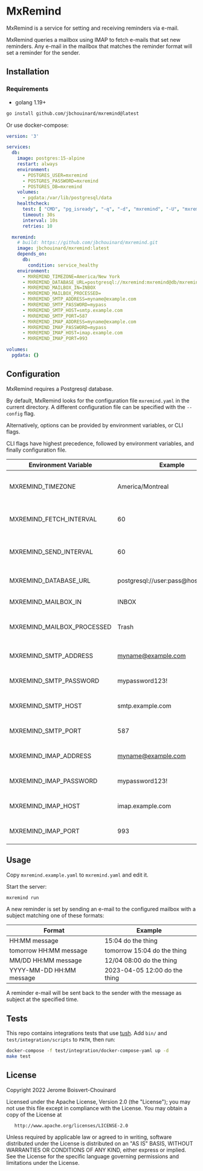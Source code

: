 # MxRemind

MxRemind is a service for setting and receiving reminders via e-mail.

MxRemind queries a mailbox using IMAP to fetch e-mails that set new reminders.
Any e-mail in the mailbox that matches the reminder format will set a reminder for the sender.

## Installation

### Requirements
- golang 1.19+

```sh
go install github.com/jbchouinard/mxremind@latest
```

Or use docker-compose:

```yaml
version: '3'

services:
  db:
    image: postgres:15-alpine
    restart: always
    environment:
      - POSTGRES_USER=mxremind
      - POSTGRES_PASSWORD=mxremind
      - POSTGRES_DB=mxremind
    volumes:
      - pgdata:/var/lib/postgresql/data 
    healthcheck:
      test: [ "CMD", "pg_isready", "-q", "-d", "mxremind", "-U", "mxremind" ]
      timeout: 30s
      interval: 10s
      retries: 10

  mxremind:
    # build: https://github.com/jbchouinard/mxremind.git
    image: jbchouinard/mxremind:latest
    depends_on:
      db:
        condition: service_healthy
    environment:
      - MXREMIND_TIMEZONE=America/New York
      - MXREMIND_DATABASE_URL=postgresql://mxremind:mxremind@db/mxremind
      - MXREMIND_MAILBOX_IN=INBOX
      - MXREMIND_MAILBOX_PROCESSED=
      - MXREMIND_SMTP_ADDRESS=myname@example.com
      - MXREMIND_SMTP_PASSWORD=mypass
      - MXREMIND_SMTP_HOST=smtp.example.com
      - MXREMIND_SMTP_PORT=587
      - MXREMIND_IMAP_ADDRESS=myname@example.com
      - MXREMIND_IMAP_PASSWORD=mypass
      - MXREMIND_IMAP_HOST=imap.example.com
      - MXREMIND_IMAP_PORT=993

volumes:
  pgdata: {}
```

## Configuration

MxRemind requires a Postgresql database.

By default, MxRemind looks for the configuration file `mxremind.yaml` in the current directory.
A different configuration file can be specified with the `--config` flag.

Alternatively, options can be provided by environment variables, or CLI flags.

CLI flags have highest precedence, followed by environment variables, and finally configuration file.

| Environment Variable       | Example                             | Details                               |
|----------------------------|-------------------------------------|-------------------------------------- |
| MXREMIND_TIMEZONE          | America/Montreal                    | Default timezone for reminders.       |
| MXREMIND_FETCH_INTERVAL    | 60                                  | Interval in seconds to fetch emails.  |
| MXREMIND_SEND_INTERVAL     | 60                                  | Interval in seconds to send emails.   |
| MXREMIND_DATABASE_URL      | postgresql://user:pass@host:5432/db | Database connection string.           |
| MXREMIND_MAILBOX_IN        | INBOX                               | Mailbox to fetch from.                |
| MXREMIND_MAILBOX_PROCESSED | Trash                               | Mailbox to move processed emails.     |
| MXREMIND_SMTP_ADDRESS      | myname@example.com                  | SMTP server username.                 |
| MXREMIND_SMTP_PASSWORD     | mypassword123!                      | SMTP server password.                 |
| MXREMIND_SMTP_HOST         | smtp.example.com                    | SMTP server host.                     |
| MXREMIND_SMTP_PORT         | 587                                 | SMTP server port.                     |
| MXREMIND_IMAP_ADDRESS      | myname@example.com                  | IMAP server username.                 |
| MXREMIND_IMAP_PASSWORD     | mypassword123!                      | IMAP server password.                 |
| MXREMIND_IMAP_HOST         | imap.example.com                    | IMAP server host.                     |
| MXREMIND_IMAP_PORT         | 993                                 | IMAP server port.                     |

## Usage

Copy `mxremind.example.yaml` to `mxremind.yaml` and edit it.

Start the server:

```sh
mxremind run
```

A new reminder is set by sending an e-mail to the configured mailbox with a subject matching one of
these formats:

| Format                   | Example                       |
|--------------------------|-------------------------------|
| HH:MM message            | 15:04 do the thing            |
| tomorrow HH:MM message   | tomorrow 15:04 do the thing   |
| MM/DD HH:MM message      | 12/04 08:00 do the thing      |
| YYYY-MM-DD HH:MM message | 2023-04-05 12:00 do the thing |

A reminder e-mail will be sent back to the sender with the message as subject at the specified time.

## Tests

This repo contains integrations tests that use [tush](https://github.com/darius/tush).
Add `bin/` and `test/integration/scripts` to `PATH`, then run:

```sh
docker-compose -f test/integration/docker-compose-yaml up -d
make test
```

## License

Copyright 2022 Jerome Boisvert-Chouinard

   Licensed under the Apache License, Version 2.0 (the "License");
   you may not use this file except in compliance with the License.
   You may obtain a copy of the License at

       http://www.apache.org/licenses/LICENSE-2.0

   Unless required by applicable law or agreed to in writing, software
   distributed under the License is distributed on an "AS IS" BASIS,
   WITHOUT WARRANTIES OR CONDITIONS OF ANY KIND, either express or implied.
   See the License for the specific language governing permissions and
   limitations under the License.
